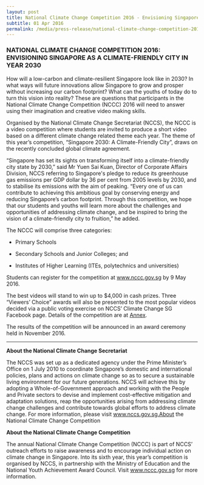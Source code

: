 ```yaml
---
layout: post
title: National Climate Change Competition 2016 - Envisioning Singapore as a Climate-Friendly City in Year 2030
subtitle: 01 Apr 2016
permalink: /media/press-release/national-climate-change-competition-2016-envisioning-singapore-as-a-climate-friendly-city-in-year-2030
---
```


### NATIONAL CLIMATE CHANGE COMPETITION 2016: ENVISIONING SINGAPORE AS A CLIMATE-FRIENDLY CITY IN YEAR 2030

How will a low-carbon and climate-resilient Singapore look like in 2030? In what ways will future innovations allow Singapore to grow and prosper without increasing our carbon footprint? What can the youths of today do to turn this vision into reality? These are questions that participants in the National Climate Change Competition (NCCC) 2016 will need to answer using their imagination and creative video making skills.

Organised by the National Climate Change Secretariat (NCCS), the NCCC is a video competition where students are invited to produce a short video based on a different climate change related theme each year. The theme of this year’s competition, “Singapore 2030: A Climate-Friendly City”, draws on the recently concluded global climate agreement.

“Singapore has set its sights on transforming itself into a climate-friendly city state by 2030,” said Mr Yuen Sai Kuan, Director of Corporate Affairs Division, NCCS referring to Singapore's pledge to reduce its greenhouse gas emissions per GDP dollar by 36 per cent from 2005 levels by 2030, and to stabilise its emissions with the aim of peaking. “Every one of us can contribute to achieving this ambitious goal by conserving energy and reducing Singapore’s carbon footprint. Through this competition, we hope that our students and youths will learn more about the challenges and opportunities of addressing climate change, and be inspired to bring the vision of a climate-friendly city to fruition,” he added.

The NCCC will comprise three categories:

* Primary Schools

* Secondary Schools and Junior Colleges; and

* Institutes of Higher Learning (ITEs, polytechnics and universities)

Students can register for the competition at www.nccc.gov.sg by 9 May 2016.

The best videos will stand to win up to $4,000 in cash prizes. Three “Viewers’ Choice” awards will also be presented to the most popular videos decided via a public voting exercise on NCCS’ Climate Change SG Facebook page. Details of the competition are at [<a href="/docs/default-source/news-documents/nccc2016_annex.pdf" target="_blank">Annex</a>](/docs/default-source/news-documents/nccc2016_annex.pdf).

The results of the competition will be announced in an award ceremony held in November 2016.

___

**About the National Climate Change Secretariat**

The NCCS was set up as a dedicated agency under the Prime Minister’s Office on 1 July 2010 to coordinate Singapore’s domestic and international policies, plans and actions on climate change so as to secure a sustainable living environment for our future generations. NCCS will achieve this by adopting a Whole-of-Government approach and working with the People and Private sectors to devise and implement cost-effective mitigation and adaptation solutions, reap the opportunities arising from addressing climate change challenges and contribute towards global efforts to address climate change. For more information, please visit www.nccs.gov.sg.About the National Climate Change Competition

**About the National Climate Change Competition**

The annual National Climate Change Competition (NCCC) is part of NCCS’ outreach efforts to raise awareness and to encourage individual action on climate change in Singapore. Into its sixth year, this year’s competition is organised by NCCS, in partnership with the Ministry of Education and the National Youth Achievement Award Council. Visit www.nccc.gov.sg for more information. 